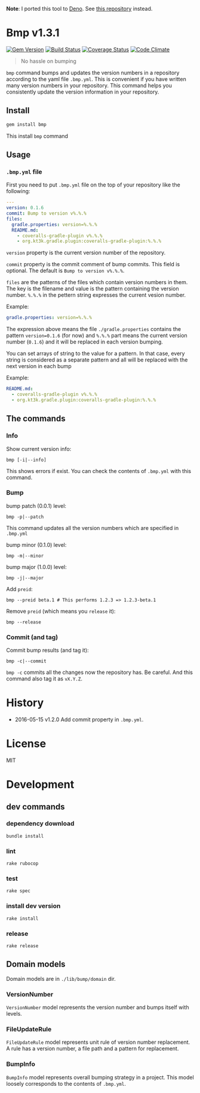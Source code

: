 **Note**: I ported this tool to [Deno](https://deno.land). See [this repository](https://github.com/kt3k/bmp) instead.

# Bmp v1.3.1
[![Gem Version](https://img.shields.io/gem/v/bmp.svg)](http://badge.fury.io/rb/bmp)
[![Build Status](https://img.shields.io/travis/kt3k/bmp.svg)](https://travis-ci.org/kt3k/bmp)
[![Coverage Status](https://img.shields.io/coveralls/kt3k/bmp.svg)](https://coveralls.io/r/kt3k/bmp)
[![Code Climate](https://img.shields.io/codeclimate/github/kt3k/bmp.svg)](https://codeclimate.com/github/kt3k/bmp)

> No hassle on bumping

`bmp` command bumps and updates the version numbers in a repository according to the yaml file `.bmp.yml`. This is convenient if you have written many version numbers in your repository. This command helps you consistently update the version information in your repository.

## Install

```sh
gem install bmp
```

This install `bmp` command

## Usage

### `.bmp.yml` file

First you need to put `.bmp.yml` file on the top of your repository like the following:

```yml
---
version: 0.1.6
commit: Bump to version v%.%.%
files:
  gradle.properties: version=%.%.%
  README.md:
    - coveralls-gradle-plugin v%.%.%
    - org.kt3k.gradle.plugin:coveralls-gradle-plugin:%.%.%
```

`version` property is the current version number of the repository.

`commit` property is the commit comment of bump commits. This field is optional. The default is `Bump to version v%.%.%`.

`files` are the patterns of the files which contain version numbers in them. The key is the filename and value is the pattern containing the version number. `%.%.%` in the pettern string expresses the current vesion number.

Example:
```yml
gradle.properties: version=%.%.%
```

The expression above means the file `./gradle.properties` contains the pattern `version=0.1.6` (for now) and `%.%.%` part means the current version number (`0.1.6`) and it will be replaced in each version bumping.

You can set arrays of string to the value for a pattern. In that case, every string is considered as a separate pattern and all will be replaced with the next version in each bump

Example:
```yml
README.md:
  - coveralls-gradle-plugin v%.%.%
  - org.kt3k.gradle.plugin:coveralls-gradle-plugin:%.%.%
```

## The commands

### Info

Show current version info:
```
bmp [-i|--info]
```

This shows errors if exist. You can check the contents of `.bmp.yml` with this command.

### Bump

bump patch (0.0.1) level:
```
bmp -p|--patch
```

This command updates all the version numbers which are specified in `.bmp.yml`


bump minor (0.1.0) level:
```
bmp -m|--minor
```


bump major (1.0.0) level:
```
bmp -j|--major
```


Add `preid`:
```
bmp --preid beta.1 # This performs 1.2.3 => 1.2.3-beta.1
```

Remove `preid` (which means you `release` it):
```
bmp --release
```

### Commit (and tag)

Commit bump results (and tag it):
```
bmp -c|--commit
```

`bmp -c` commits all the changes now the repository has. Be careful.
And this command also tag it as `vX.Y.Z`.

# History

- 2016-05-15   v1.2.0   Add commit property in `.bmp.yml`.

# License

MIT

# Development

## dev commands

### dependency download

    bundle install

### lint

    rake rubocop

### test

    rake spec

### install dev version

    rake install

### release

    rake release

## Domain models

Domain models are in `./lib/bump/domain` dir.

### VersionNumber

`VersionNumber` model represents the version number and bumps itself with levels.

### FileUpdateRule

`FileUpdateRule` model represents unit rule of version number replacement. A rule has a version number, a file path and a pattern for replacement.

### BumpInfo

`BumpInfo` model represents overall bumping strategy in a project. This model loosely corresponds to the contents of `.bmp.yml`.
